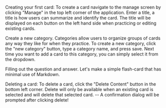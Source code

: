Creating your first card: To create a card navigate to the manage screen by clicking "Manage" in the top left corner of the application. Enter a title, a title is how users can summarize and identify the card. The title will be displayed on each button on the left hand side when practicing or editing existing cards.

Create a new category. Categories allow users to organize groups of cards any way they like for when they practice. To create a new category, click the "new category" button, type a category name, and press save. Next time you want to add a card to this category, you can simply select it from the dropdown.

Filling out the question and answer. Let's make a simple flash-card that has minimal use of Markdown.

<Example>

Deleting a card: To delete a card, click the "Delete Content" button in the bottom left corner. Delete will only be available when an existing card is selected and will delete that selected card. -- A confirmation dialog will be prompted after clicking delete! 